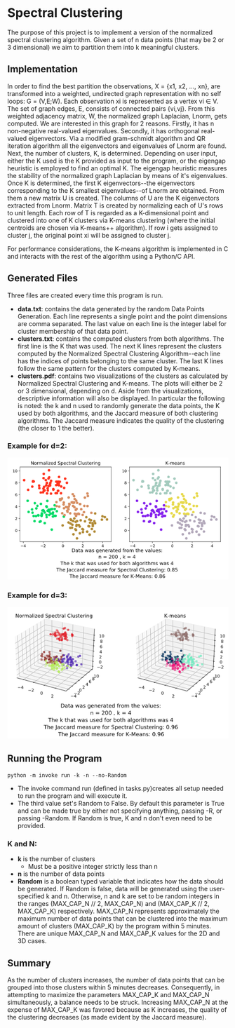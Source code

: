 # Spectral Clustering 
The purpose of this project is to implement a version of the normalized spectral clustering algorithm. Given a set of n data points (that may be 2 or 3 dimensional) we aim to partition them into k meaningful clusters. 

## Implementation
In order to find the best partition the observations, X = {x1, x2, ..., xn}, are transformed into a weighted, undirected graph representation with no self loops: G = (V,E;W). Each observation xi is represented as a vertex vi ∈ V. The set of graph edges, E, consists of connected pairs {vi,vj}. From this weighted adjacency matrix, W, the normalized graph Laplacian, Lnorm, gets computed. We are interested in this graph for 2 reasons. Firstly, it has n non-negative real-valued eigenvalues. Secondly, it has orthogonal real-valued eigenvectors. Via a modified gram-schmidt algorithm and QR iteration algorithm all the eigenvectors and eigenvalues of Lnorm are found. Next, the number of clusters, K, is determined. Depending on user input, either the K used is the K provided as input to the program, or the eigengap heuristic is employed to find an optimal K. The eigengap heuristic measures the stability of the normalized graph Laplacian by means of it's eigenvalues. Once K is determined, the first K eigenvectors--the eigenvectors corresponding to the K smallest eigenvalues--of Lnorm are obtained. From them a new matrix U is created. The columns of U are the K eigenvectors extracted from Lnorm. Matrix T is created by normalizing each of U's rows to unit length. Each row of T is regarded as a K-dimensional point and clustered into one of K clusters via K-means clustering (where the initial centroids are chosen via K-means++ algorithm). If row i gets assigned to cluster j, the original point xi will be assigned to cluster j. 

For performance considerations, the K-means algorithm is implemented in C and interacts with the rest of the algorithm using a Python/C API.

## Generated Files
Three files are created every time this program is run. 
- **data.txt**: contains the data generated by the random Data Points Generation. Each line represents a single point and the point dimensions are comma separated. The last value on each line is the integer label for cluster membership of that data point. 
- **clusters.txt**: contains the computed clusters from both algorithms. The first line is the K that was used. The next K lines represent the clusters computed by the Normalized Spectral Clustering Algorithm--each line has the indices of points belonging to the same cluster. The last K lines follow the same pattern for the clusters computed by K-means.
- **clusters.pdf**: contains two visualizations of the clusters as calculated by Normalized Spectral Clustering and K-means. The plots will either be 2 or 3 dimensional, depending on d. Aside from the visualizations, descriptive information will also be displayed. In particular the following is noted: the k and n used to randomly generate the data points, the K used by both algorithms, and the Jaccard measure of both clustering algorithms. The Jaccard measure indicates the quality of the clustering (the closer to 1 the better).

### Example for d=2:

![Visualization of Clusters for d=2](./visualizations/d_is_2.png)

### Example for d=3:

![Visualization of Clusters for d=3](./visualizations/d_is_3.png)

## Running the Program
    python -m invoke run -k -n --no-Random

- The invoke command run (defined in tasks.py)creates all setup needed to run the program and will execute it.  
- The third value set's Random to False. By default this parameter is True and can be made true by either not specifying anything, passing -R, or passing -Random. If Random is true, K and n don't even need to be provided. 

### K and N:
- **k** is the number of clusters
    - Must be a positive integer strictly less than n
- **n** is the number of data points
- **Random** is a boolean typed variable that indicates how the data should be generated. If Random is false, data will be generated using the user-specified k and n. Otherwise, n and k are set to be random integers in the ranges (MAX_CAP_N // 2, MAX_CAP_N) and (MAX_CAP_K // 2, MAX_CAP_K) respectively. MAX_CAP_N represents approximately the maximum number of data points that can be clustered into the maximum amount of clusters (MAX_CAP_K) by the program within 5 minutes. There are unique MAX_CAP_N and MAX_CAP_K values for the 2D and 3D cases. 

## Summary
As the number of clusters increases, the number of data points that can be grouped into those clusters within 5 minutes decreases. Consequently, in attempting to maximize the parameters MAX_CAP_K and MAX_CAP_N simultaneously, a balance needs to be struck. Increasing MAX_CAP_N at the expense of MAX_CAP_K was favored because as K increases, the quality of the clustering decreases (as made evident by the Jaccard measure).